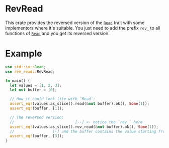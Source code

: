# RevRead
This crate provides the reversed version of the [`Read`] trait with some implementors where it's suitable.
You just need to add the prefix `rev_` to all functions of [`Read`] and you get its reversed version.

# Example
```rust
use std::io::Read;
use rev_read::RevRead;

fn main() {
  let values = [1, 2, 3];
  let mut buffer = [0];

  // How it could look like with `Read`:
  assert_eq!(values.as_slice().read(&mut buffer).ok(), Some(1));
  assert_eq!(buffer, [1]);

  // The reversed version:
  //                           [--] <- notice the `rev_` here
  assert_eq!(values.as_slice().rev_read(&mut buffer).ok(), Some(1));
  //                 [-] and the buffer contains the value starting from the back!
  assert_eq!(buffer, [3]);
}
```

[`Read`]: https://doc.rust-lang.org/std/io/trait.Read.html
